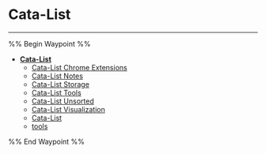 # Cata-List

---

%% Begin Waypoint %%

- **[Cata-List](../../../..//home-mthrfckr/bookmrks-mthrfckr/cata-list/cata-list.md)**
  - [Cata-List Chrome Extensions](Cata-List%20Chrome%20Extensions.md)
  - [Cata-List Notes](Cata-List%20Notes.md)
  - [Cata-List Storage](Cata-List%20Storage.md)
  - [Cata-List Tools](Cata-List%20Tools.md)
  - [Cata-List Unsorted](Cata-List%20Unsorted.md)
  - [Cata-List Visualization](Cata-List%20Visualization.md)
  - [Cata-List](../../../..//home-mthrfckr/bookmrks-mthrfckr/cata-list/cata-list.md)
  - [tools](tools.md)

%% End Waypoint %%
